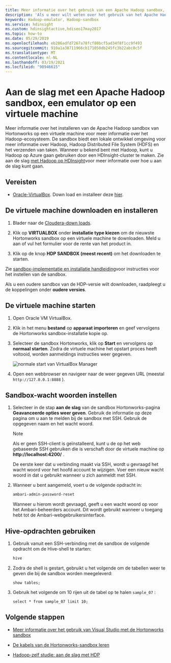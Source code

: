 ```yaml
---
title: Meer informatie over het gebruik van een Apache Hadoop sandbox, emulator-Azure HDInsight
description: 'Als u meer wilt weten over het gebruik van het Apache Hadoop ecosysteem, kunt u een Hadoop-sandbox instellen vanuit Hortonworks op een virtuele Azure-machine. '
keywords: Hadoop-emulator, Hadoop-sandbox
ms.service: hdinsight
ms.custom: hdinsightactive,hdiseo17may2017
ms.topic: how-to
ms.date: 05/29/2019
ms.openlocfilehash: eb286adfd7267a78fcf80bcf5ad34f8f1cc9f493
ms.sourcegitcommit: 910a1a38711966cb171050db245fc3b22abc8c5f
ms.translationtype: MT
ms.contentlocale: nl-NL
ms.lasthandoff: 03/19/2021
ms.locfileid: "98946615"
---
```

# <a name="get-started-with-an-apache-hadoop-sandbox-an-emulator-on-a-virtual-machine"></a>Aan de slag met een Apache Hadoop sandbox, een emulator op een virtuele machine

Meer informatie over het installeren van de Apache Hadoop sandbox van Hortonworks op een virtuele machine voor meer informatie over het Hadoop-ecosysteem. De sandbox biedt een lokale ontwikkel omgeving voor meer informatie over Hadoop, Hadoop Distributed File System (HDFS) en het verzenden van taken. Wanneer u bekend bent met Hadoop, kunt u Hadoop op Azure gaan gebruiken door een HDInsight-cluster te maken. Zie aan de slag [met Hadoop op HDInsight](apache-hadoop-linux-tutorial-get-started.md)voor meer informatie over hoe u aan de slag kunt gaan.

## <a name="prerequisites"></a>Vereisten

* [Oracle-VirtualBox](https://www.virtualbox.org/). Down load en installeer deze [hier](https://www.virtualbox.org/wiki/Downloads).

## <a name="download-and-install-the-virtual-machine"></a>De virtuele machine downloaden en installeren

1. Blader naar de [Cloudera-down loads](https://www.cloudera.com/downloads/hortonworks-sandbox/hdp.html).

1. Klik op **VIRTUALBOX** onder **installatie type kiezen** om de nieuwste Hortonworks sandbox op een virtuele machine te downloaden. Meld u aan of vul het formulier voor de rente van het product in.

1. Klik op de knop **HDP SANDBOX (meest recent)** om het downloaden te starten.

Zie [sandbox-implementatie en installatie handleiding](https://hortonworks.com/tutorial/sandbox-deployment-and-install-guide/section/1/)voor instructies voor het instellen van de sandbox.

Als u een oudere sandbox van de HDP-versie wilt downloaden, raadpleegt u de koppelingen onder **oudere versies**.

## <a name="start-the-virtual-machine"></a>De virtuele machine starten

1. Open Oracle VM VirtualBox.
1. Klik in het menu **bestand** op **apparaat importeren** en geef vervolgens de Hortonworks sandbox-installatie kopie op.
1. Selecteer de sandbox Hortonworks, klik op **Start** en vervolgens op **normaal starten**. Zodra de virtuele machine het opstart proces heeft voltooid, worden aanmeldings instructies weer gegeven.

    ![normale start van VirtualBox Manager](./media/apache-hadoop-emulator-get-started/virtualbox-normal-start.png)

1. Open een webbrowser en navigeer naar de weer gegeven URL (meestal `http://127.0.0.1:8888` ).

## <a name="set-sandbox-passwords"></a>Sandbox-wacht woorden instellen

1. Selecteer in de stap **aan de slag** van de sandbox Hortonworks-pagina **Geavanceerde opties weer geven**. Gebruik de informatie op deze pagina om u aan te melden bij de sandbox met SSH. Gebruik de opgegeven naam en het wacht woord.

   > [!NOTE]
   > Als er geen SSH-client is geïnstalleerd, kunt u de op het web gebaseerde SSH gebruiken die is verschaft door de virtuele machine op **http://localhost:4200/** .

    De eerste keer dat u verbinding maakt via SSH, wordt u gevraagd het wacht woord voor het hoofd account te wijzigen. Voer een nieuw wacht woord in dat u gebruikt wanneer u zich aanmeldt met SSH.

2. Wanneer u bent aangemeld, voert u de volgende opdracht in:

    ```bash
    ambari-admin-password-reset
    ```

    Wanneer u hierom wordt gevraagd, geeft u een wacht woord op voor het Ambari-beheerders account. Dit wordt gebruikt wanneer u toegang hebt tot de Ambari-webgebruikersinterface.

## <a name="use-hive-commands"></a>Hive-opdrachten gebruiken

1. Gebruik vanuit een SSH-verbinding met de sandbox de volgende opdracht om de Hive-shell te starten:

    ```bash
    hive
    ```

2. Zodra de shell is gestart, gebruikt u het volgende om de tabellen weer te geven die bij de sandbox worden meegeleverd:

    ```hiveql
    show tables;
    ```

3. Gebruik het volgende om 10 rijen uit de tabel op te halen `sample_07` :

    ```hiveql
    select * from sample_07 limit 10;
    ```

## <a name="next-steps"></a>Volgende stappen

* [Meer informatie over het gebruik van Visual Studio met de Hortonworks sandbox](./apache-hadoop-visual-studio-tools-get-started.md)

* [De kabels van de Hortonworks-sandbox leren](https://hortonworks.com/hadoop-tutorial/learning-the-ropes-of-the-hortonworks-sandbox/)

* [Hadoop-zelf studie: aan de slag met HDP](https://hortonworks.com/hadoop-tutorial/hello-world-an-introduction-to-hadoop-hcatalog-hive-and-pig/)